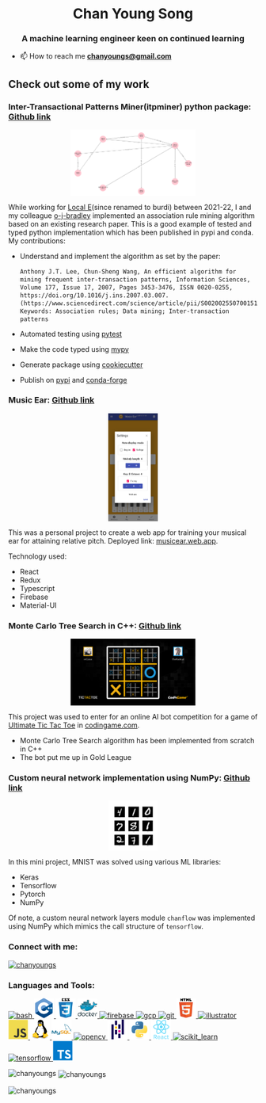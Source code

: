 <h1 align="center">Chan Young Song</h1>
<h3 align="center">A machine learning engineer keen on continued learning</h3>

-   📫 How to reach me **chanyoungs@gmail.com**

## Check out some of my work

### Inter-Transactional Patterns Miner(itpminer) python package: [Github link](https://github.com/Local-E-Rewards-ML/itpminer)

<div style="display: flex; justify-content: center">
<img src="media/itp-miner.png" style="width:50%">
</div>

While working for [Local E](https://www.burdi.app/)(since renamed to burdi) between 2021-22, I and my colleague [o-j-bradley](https://github.com/o-j-bradley) implemented an association rule mining algorithm based on an existing research paper. This is a good example of tested and typed python implementation which has been published in pypi and conda. My contributions:

-   Understand and implement the algorithm as set by the paper:

        Anthony J.T. Lee, Chun-Sheng Wang, An efficient algorithm for mining frequent inter-transaction patterns, Information Sciences, Volume 177, Issue 17, 2007, Pages 3453-3476, ISSN 0020-0255, https://doi.org/10.1016/j.ins.2007.03.007. (https://www.sciencedirect.com/science/article/pii/S002002550700151X) Keywords: Association rules; Data mining; Inter-transaction patterns

-   Automated testing using [pytest](https://docs.pytest.org/)
-   Make the code typed using [mypy](https://github.com/python/mypy)
-   Generate package using [cookiecutter](https://github.com/cookiecutter/cookiecutter)
-   Publish on [pypi](https://pypi.python.org/pypi/itpminer) and [conda-forge](https://anaconda.org/conda-forge/itpminer)

### Music Ear: [Github link](https://github.com/chanyoungs/musicear)

<div style="display: flex; justify-content: center">
<img src="media/musicear.png" style="width:20%">
</div>

This was a personal project to create a web app for training your musical ear for attaining relative pitch. Deployed link: [musicear.web.app](https://musicear.web.app/).

Technology used:

-   React
-   Redux
-   Typescript
-   Firebase
-   Material-UI

### Monte Carlo Tree Search in C++: [Github link](https://github.com/chanyoungs/Ultimate-Tic-Tac-Toe-CPP)

<div style="display: flex; justify-content: center">
<img src="media/ultimate-tic-tac-toe.png" style="width:50%">
</div>

This project was used to enter for an online AI bot competition for a game of [Ultimate Tic Tac Toe](https://www.codingame.com/multiplayer/bot-programming/tic-tac-toe) in [codingame.com](https://www.codingame.com).
- Monte Carlo Tree Search algorithm has been implemented from scratch in C++
- The bot put me up in Gold League

### Custom neural network implementation using NumPy: [Github link](https://github.com/chanyoungs/Machine-Learning)

<div style="display: flex; justify-content: center">
<img src="media/mnist.png" style="width:20%">
</div>

In this mini project, MNIST was solved using various ML libraries:
- Keras
- Tensorflow
- Pytorch
- NumPy

Of note, a custom neural network layers module `chanflow` was implemented using NumPy which mimics the call structure of `tensorflow`.


<h3 align="left">Connect with me:</h3>
<p align="left">
<a href="https://linkedin.com/in/chanyoungs" target="blank"><img align="center" src="https://raw.githubusercontent.com/rahuldkjain/github-profile-readme-generator/master/src/images/icons/Social/linked-in-alt.svg" alt="chanyoungs" height="30" width="40" /></a>
</p>

<h3 align="left">Languages and Tools:</h3>
<p align="left"> <a href="https://www.gnu.org/software/bash/" target="_blank" rel="noreferrer"> <img src="https://www.vectorlogo.zone/logos/gnu_bash/gnu_bash-icon.svg" alt="bash" width="40" height="40"/> </a> <a href="https://www.w3schools.com/cpp/" target="_blank" rel="noreferrer"> <img src="https://raw.githubusercontent.com/devicons/devicon/master/icons/cplusplus/cplusplus-original.svg" alt="cplusplus" width="40" height="40"/> </a> <a href="https://www.w3schools.com/css/" target="_blank" rel="noreferrer"> <img src="https://raw.githubusercontent.com/devicons/devicon/master/icons/css3/css3-original-wordmark.svg" alt="css3" width="40" height="40"/> </a> <a href="https://www.docker.com/" target="_blank" rel="noreferrer"> <img src="https://raw.githubusercontent.com/devicons/devicon/master/icons/docker/docker-original-wordmark.svg" alt="docker" width="40" height="40"/> </a> <a href="https://firebase.google.com/" target="_blank" rel="noreferrer"> <img src="https://www.vectorlogo.zone/logos/firebase/firebase-icon.svg" alt="firebase" width="40" height="40"/> </a> <a href="https://cloud.google.com" target="_blank" rel="noreferrer"> <img src="https://www.vectorlogo.zone/logos/google_cloud/google_cloud-icon.svg" alt="gcp" width="40" height="40"/> </a> <a href="https://git-scm.com/" target="_blank" rel="noreferrer"> <img src="https://www.vectorlogo.zone/logos/git-scm/git-scm-icon.svg" alt="git" width="40" height="40"/> </a> <a href="https://www.w3.org/html/" target="_blank" rel="noreferrer"> <img src="https://raw.githubusercontent.com/devicons/devicon/master/icons/html5/html5-original-wordmark.svg" alt="html5" width="40" height="40"/> </a> <a href="https://www.adobe.com/in/products/illustrator.html" target="_blank" rel="noreferrer"> <img src="https://www.vectorlogo.zone/logos/adobe_illustrator/adobe_illustrator-icon.svg" alt="illustrator" width="40" height="40"/> </a> <a href="https://developer.mozilla.org/en-US/docs/Web/JavaScript" target="_blank" rel="noreferrer"> <img src="https://raw.githubusercontent.com/devicons/devicon/master/icons/javascript/javascript-original.svg" alt="javascript" width="40" height="40"/> </a> <a href="https://www.linux.org/" target="_blank" rel="noreferrer"> <img src="https://raw.githubusercontent.com/devicons/devicon/master/icons/linux/linux-original.svg" alt="linux" width="40" height="40"/> </a> <a href="https://www.mysql.com/" target="_blank" rel="noreferrer"> <img src="https://raw.githubusercontent.com/devicons/devicon/master/icons/mysql/mysql-original-wordmark.svg" alt="mysql" width="40" height="40"/> </a> <a href="https://opencv.org/" target="_blank" rel="noreferrer"> <img src="https://www.vectorlogo.zone/logos/opencv/opencv-icon.svg" alt="opencv" width="40" height="40"/> </a> <a href="https://pandas.pydata.org/" target="_blank" rel="noreferrer"> <img src="https://raw.githubusercontent.com/devicons/devicon/2ae2a900d2f041da66e950e4d48052658d850630/icons/pandas/pandas-original.svg" alt="pandas" width="40" height="40"/> </a> <a href="https://www.python.org" target="_blank" rel="noreferrer"> <img src="https://raw.githubusercontent.com/devicons/devicon/master/icons/python/python-original.svg" alt="python" width="40" height="40"/> </a> <a href="https://reactjs.org/" target="_blank" rel="noreferrer"> <img src="https://raw.githubusercontent.com/devicons/devicon/master/icons/react/react-original-wordmark.svg" alt="react" width="40" height="40"/> </a> <a href="https://scikit-learn.org/" target="_blank" rel="noreferrer"> <img src="https://upload.wikimedia.org/wikipedia/commons/0/05/Scikit_learn_logo_small.svg" alt="scikit_learn" width="40" height="40"/> </a> <a href="https://www.tensorflow.org" target="_blank" rel="noreferrer"> <img src="https://www.vectorlogo.zone/logos/tensorflow/tensorflow-icon.svg" alt="tensorflow" width="40" height="40"/> </a> <a href="https://www.typescriptlang.org/" target="_blank" rel="noreferrer"> <img src="https://raw.githubusercontent.com/devicons/devicon/master/icons/typescript/typescript-original.svg" alt="typescript" width="40" height="40"/> </a> </p>

<p><img align="left" src="https://github-readme-stats.vercel.app/api/top-langs?username=chanyoungs&show_icons=true&locale=en&layout=compact" alt="chanyoungs" /></p>

<p>&nbsp;<img align="center" src="https://github-readme-stats.vercel.app/api?username=chanyoungs&show_icons=true&locale=en" alt="chanyoungs" /></p>

<p><img align="center" src="https://github-readme-streak-stats.herokuapp.com/?user=chanyoungs&" alt="chanyoungs" /></p>
